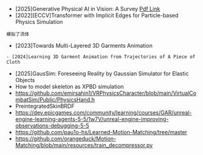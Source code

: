 - [2025]Generative Physical AI in Vision: A Survey [Pdf Link](https://arxiv.org/pdf/2501.10928v2)
- [2022][ECCV]Transformer with Implicit Edges for Particle-based Physics Simulation
```
模拟了流体
```
- [2023]Towards Multi-Layered 3D Garments Animation
```
- [2024]Learning 3D Garment Animation from Trajectories of A Piece of Cloth
```
- [2025]GausSim: Foreseeing Reality by Gaussian Simulator for Elastic Objects
- How to model skeleton as XPBD simulation 
- https://github.com/emirsahin1/VRPhysicsCharacter/blob/main/VirtualCombatSim/Public/PhysicsHand.h
- PreintegratedSkinBRDF
- https://dev.epicgames.com/community/learning/courses/GAR/unreal-engine-learning-agents-5-5/1w7V/unreal-engine-improving-observations-debugging-5-5
- https://github.com/pau1o-hs/Learned-Motion-Matching/tree/master
- https://github.com/orangeduck/Motion-Matching/blob/main/resources/train_decompressor.py

